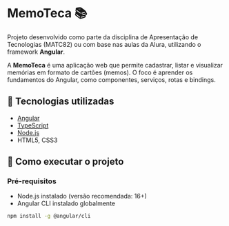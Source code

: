 # MemoTeca 📚

Projeto desenvolvido como parte da disciplina de Apresentação de Tecnologias (MATC82) ou com base nas aulas da Alura, utilizando o framework **Angular**.

A **MemoTeca** é uma aplicação web que permite cadastrar, listar e visualizar memórias em formato de cartões (memos). O foco é aprender os fundamentos do Angular, como componentes, serviços, rotas e bindings.

## 🔧 Tecnologias utilizadas

- [Angular](https://angular.io/)
- [TypeScript](https://www.typescriptlang.org/)
- [Node.js](https://nodejs.org/)
- HTML5, CSS3

## 🚀 Como executar o projeto

### Pré-requisitos

- Node.js instalado (versão recomendada: 16+)
- Angular CLI instalado globalmente

```bash
npm install -g @angular/cli
```
